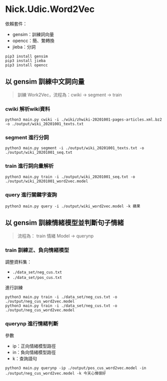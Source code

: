 # Nick.Udic.Word2Vec

依賴套件：
- gensim：訓練詞向量
- opencc：簡、繁轉換
- jieba：分詞

```
pip3 install gensim
pip3 install jieba
pip3 install opencc
```

## 以 gensim 訓練中文詞向量

> 訓練 Work2Vec，流程為：cwiki -> segment -> train

### cwiki 解析wiki資料
```
python3 main.py cwiki -i ./wiki/zhwiki-20201001-pages-articles.xml.bz2 -o ./output/wiki_20201001_texts.txt
```

### segment 進行分詞
```
python3 main.py segment -i ./output/wiki_20201001_texts.txt -o ./output/wiki_20201001_seq.txt
```

### train 進行詞向量解析
```
python3 main.py train -i ./output/wiki_20201001_seq.txt -o ./output/wiki_20201001_word2vec.model
```

### query 進行關鍵字查詢
```
python3 main.py query -i ./output/wiki_word2vec.model -k 蘋果
```

## 以 gensim 訓練情緒模型並判斷句子情緒

> 流程為： train 情緒 Model -> querynp


### train 訓練正、負向情緒模型
調整資料集：
- `./data_set/neg_cus.txt`
- `./data_set/pos_cus.txt`

進行訓練
```
python3 main.py train -i ./data_set/neg_cus.txt -o ./output/neg_cus_word2vec.model
python3 main.py train -i ./data_set/neg_cus.txt -o ./output/neg_cus_word2vec.model
```

### querynp 進行情緒判斷
參數
- ip：正向情緒模型路徑
- in：負向情緒模型路徑
- k：查詢語句

```
python3 main.py querynp -ip ./output/pos_cus_word2vec.model -in ./output/neg_cus_word2vec.model -k 今天心情很好
```